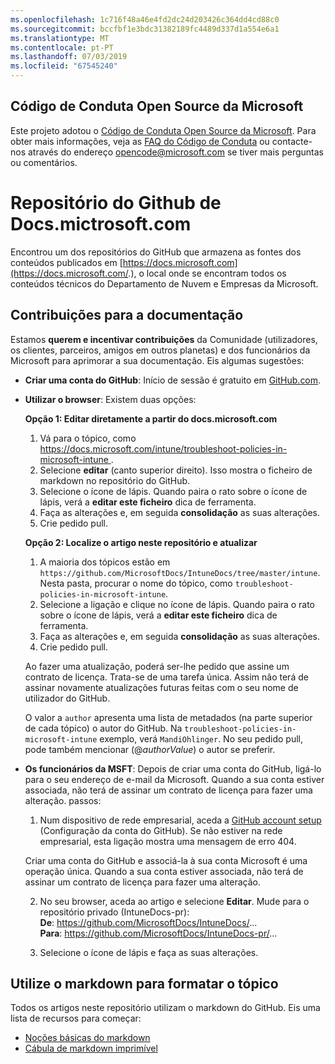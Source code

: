 ```yaml
---
ms.openlocfilehash: 1c716f48a46e4fd2dc24d203426c364dd4cd88c0
ms.sourcegitcommit: bccfbf1e3bdc31382189fc4489d337d1a554e6a1
ms.translationtype: MT
ms.contentlocale: pt-PT
ms.lasthandoff: 07/03/2019
ms.locfileid: "67545240"
---
```

## <a name="microsoft-open-source-code-of-conduct"></a>Código de Conduta Open Source da Microsoft

Este projeto adotou o [Código de Conduta Open Source da Microsoft](https://opensource.microsoft.com/codeofconduct/).
Para obter mais informações, veja as [FAQ do Código de Conduta](https://opensource.microsoft.com/codeofconduct/faq/) ou contacte-nos através do endereço [opencode@microsoft.com](mailto:opencode@microsoft.com) se tiver mais perguntas ou comentários.

# <a name="docsmicrosoftcom-github-repository"></a>Repositório do Github de Docs.mictrosoft.com

Encontrou um dos repositórios do GitHub que armazena as fontes dos conteúdos publicados em [https://docs.microsoft.com](https://docs.microsoft.com/.), o local onde se encontram todos os conteúdos técnicos do Departamento de Nuvem e Empresas da Microsoft.

## <a name="contribute-to-your-documentation"></a>Contribuições para a documentação
Estamos **querem e incentivar contribuições** da Comunidade (utilizadores, os clientes, parceiros, amigos em outros planetas) e dos funcionários da Microsoft para aprimorar a sua documentação. Eis algumas sugestões:

* **Criar uma conta do GitHub**: Início de sessão é gratuito em [GitHub.com](https://www.github.com).

* **Utilizar o browser**: Existem duas opções: 

    **Opção 1: Editar diretamente a partir do docs.microsoft.com**  
    1. Vá para o tópico, como [ https://docs.microsoft.com/intune/troubleshoot-policies-in-microsoft-intune ](https://docs.microsoft.com/intune/troubleshoot-policies-in-microsoft-intune). 
    2. Selecione **editar** (canto superior direito). Isso mostra o ficheiro de markdown no repositório do GitHub.
    3. Selecione o ícone de lápis. Quando paira o rato sobre o ícone de lápis, verá a **editar este ficheiro** dica de ferramenta. 
    4. Faça as alterações e, em seguida **consolidação** as suas alterações. 
    5. Crie pedido pull.
    
    **Opção 2: Localize o artigo neste repositório e atualizar**  
    1. A maioria dos tópicos estão em `https://github.com/MicrosoftDocs/IntuneDocs/tree/master/intune`. Nesta pasta, procurar o nome do tópico, como `troubleshoot-policies-in-microsoft-intune`. 
    2. Selecione a ligação e clique no ícone de lápis. Quando paira o rato sobre o ícone de lápis, verá a **editar este ficheiro** dica de ferramenta. 
    3. Faça as alterações e, em seguida **consolidação** as suas alterações. 
    4. Crie pedido pull. 

  Ao fazer uma atualização, poderá ser-lhe pedido que assine um contrato de licença. Trata-se de uma tarefa única. Assim não terá de assinar novamente atualizações futuras feitas com o seu nome de utilizador do GitHub. 
  
  O valor a `author` apresenta uma lista de metadados (na parte superior de cada tópico) o autor do GitHub. Na `troubleshoot-policies-in-microsoft-intune` exemplo, verá `MandiOhlinger`. No seu pedido pull, pode também mencionar (@*authorValue*) o autor se preferir.
  
* **Os funcionários da MSFT**: Depois de criar uma conta do GitHub, ligá-lo para o seu endereço de e-mail da Microsoft. Quando a sua conta estiver associada, não terá de assinar um contrato de licença para fazer uma alteração. passos:

  1. Num dispositivo de rede empresarial, aceda a [GitHub account setup](https://review.docs.microsoft.com/en-us/help/contribute/contribute-get-started-setup-github?branch=master) (Configuração da conta do GitHub). Se não estiver na rede empresarial, esta ligação mostra uma mensagem de erro 404.
  
    Criar uma conta do GitHub e associá-la à sua conta Microsoft é uma operação única. Quando a sua conta estiver associada, não terá de assinar um contrato de licença para fazer uma alteração. 

  2. No seu browser, aceda ao artigo e selecione **Editar**. Mude para o repositório privado (IntuneDocs-pr):  
    **De**: https://github.com/MicrosoftDocs/IntuneDocs/...  
    **Para**: https://github.com/MicrosoftDocs/IntuneDocs-pr/...
  
  3. Selecione o ícone de lápis e faça as suas alterações. 

## <a name="use-markdown-to-format-your-topic"></a>Utilize o markdown para formatar o tópico
Todos os artigos neste repositório utilizam o markdown do GitHub. Eis uma lista de recursos para começar:

* [Noções básicas do markdown](https://help.github.com/articles/basic-writing-and-formatting-syntax/)
* [Cábula de markdown imprimível](https://guides.github.com/pdfs/markdown-cheatsheet-online.pdf)
